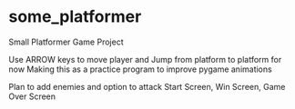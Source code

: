 # some_platformer
Small Platformer Game Project

Use ARROW keys to move player and Jump from platform to platform for now
Making this as a practice program to improve pygame animations

Plan to add enemies and option to attack
Start Screen, Win Screen, Game Over Screen

